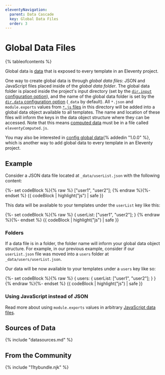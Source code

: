 ```yaml
---
eleventyNavigation:
  parent: Data Cascade
  key: Global Data Files
  order: 3
---
```


# Global Data Files

{% tableofcontents %}

Global data is [data](/docs/data/) that is exposed to every template in an Eleventy project.

One way to create global data is through <dfn>global data files</dfn>: JSON and JavaScript files placed inside of the <dfn>global data folder</dfn>. The global data folder is placed inside the project's input directory (set by the [`dir.input` configuration option](/docs/config/#input-directory)), and the name of the global data folder is set by the [`dir.data` configuration option](/docs/config/#directory-for-global-data-files) (`_data` by default). All `*.json` and `module.exports` values from [`*.js` files](/docs/data-js/) in this directory will be added into a global data object available to all templates. The name and location of these files will inform the keys in the data object structure where they can be accessed. Note that this means [computed data](/docs/data-computed/) must be in a file called `eleventyComputed.js`.

You may also be interested in [config global data](/docs/data-global-custom/){% addedin "1.0.0" %}, which is another way to add global data to every template in an Eleventy project.

## Example

Consider a JSON data file located at `_data/userList.json` with the following content:

{%- set codeBlock %}{% raw %}
["user1", "user2"];
{% endraw %}{%- endset %}
{{ codeBlock | highlight("js") | safe }}

This data will be available to your templates under the `userList` key like this:

{%- set codeBlock %}{% raw %}
{
	userList: ["user1", "user2"];
}
{% endraw %}{%- endset %}
{{ codeBlock | highlight("js") | safe }}

### Folders

If a data file is in a folder, the folder name will inform your global data object structure. For example, in our previous example, consider if our `userList.json` file was moved into a `users` folder at `_data/users/userList.json`.

Our data will be now available to your templates under a `users` key like so:

{%- set codeBlock %}{% raw %}
{
	users: {
		userList: ["user1", "user2"];
	}
}
{% endraw %}{%- endset %}
{{ codeBlock | highlight("js") | safe }}

### Using JavaScript instead of JSON

Read more about using `module.exports` values in arbitrary [JavaScript data files](/docs/data-js/).

## Sources of Data

{% include "datasources.md" %}

## From the Community

{% include "11tybundle.njk" %}
